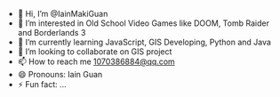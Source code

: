 - 👋 Hi, I’m @IainMakiGuan
- 👀 I’m interested in Old School Video Games like DOOM, Tomb Raider and Borderlands 3
- 🌱 I’m currently learning JavaScript, GIS Developing, Python and Java
- 💞️ I’m looking to collaborate on GIS project
- 📫 How to reach me 1070386884@qq.com
- 😄 Pronouns: Iain Guan
- ⚡ Fun fact: ...

<!---
IainMakiGuan/IainMakiGuan is a ✨ special ✨ repository because its `README.md` (this file) appears on your GitHub profile.
You can click the Preview link to take a look at your changes.
--->

